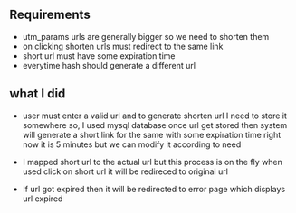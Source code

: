 ## Requirements

- utm_params urls are generally bigger so we need to shorten them
- on clicking shorten urls must redirect to the same link
- short url must have some expiration time
- everytime hash should generate a different url

## what I did

- user must enter a valid url and to generate shorten url I need to store it somewhere so, I used mysql database once url get stored then system will generate a short link for the same with some expiration time right now it is 5 minutes but we can modify it according to need

- I mapped short url to the actual url but this process is on the fly when used click on short url it will be redireced to original url

- If url got expired then it will be redirected to error page which displays url expired